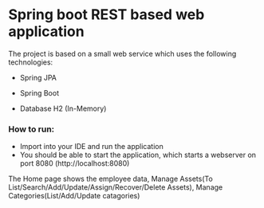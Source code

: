 # Spring boot REST based web application 
The project is based on a small web service which uses the following technologies:

- Spring JPA

- Spring Boot

- Database H2 (In-Memory)
### How to run:
- Import into your IDE and run the application
- You should be able to start the application, which starts a webserver on port 8080 (http://localhost:8080) 

The Home page shows the employee data, Manage Assets(To List/Search/Add/Update/Assign/Recover/Delete Assets), Manage Categories(List/Add/Update catagories)
 
